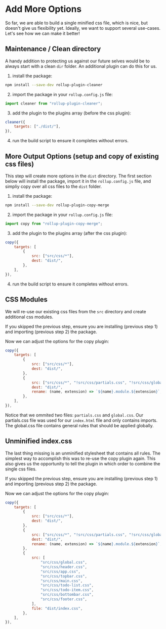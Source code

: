 # Add More Options

So far, we are able to build a single minified css file, which is nice, but doesn't give us flexibility yet. 
Ideally, we want to support several use-cases. Let's see how we can make it better!

## Maintenance / Clean directory

A handy addition to protecting us against our future selves would be to always start with a clean `dir` folder. An additional plugin can do this for us.

1. install the package:
```bash
npm install --save-dev rollup-plugin-cleaner
```

2. import the package in your `rollup.config.js` file:
```javascript
import cleaner from "rollup-plugin-cleaner";
```

3. add the plugin to the plugins array (before the css plugin):
```javascript
cleaner({
    targets: ["./dist/"],
}),
```

4. run the build script to ensure it completes without errors.

## More Output Options (setup and copy of existing css files)

This step will create more options in the `dist` directory. 
The first section below will install the package, import it in the `rollup.config.js` file, and simpliy copy over all css files to the `dist` folder.

1. install the package:
```bash
npm install --save-dev rollup-plugin-copy-merge
```

2. import the package in your `rollup.config.js` file:
```javascript
import copy from "rollup-plugin-copy-merge";
```

3. add the plugin to the plugins array (after the css plugin):
```javascript
copy({
    targets: [
        {
            src: ["src/css/*"],
            dest: "dist/",
        },
    ],
}),
```

4. run the build script to ensure it completes without errors.

## CSS Modules

We will re-use our existing css files from the `src` directory and create additional css modules.

If you skipped the previous step, ensure you are installing (previous step 1) and importing (previous step 2) the package.

Now we can adjust the options for the copy plugin:
```javascript
copy({
    targets: [
        {
            src: ["src/css/*"],
            dest: "dist/",
        },
        {
            src: ["src/css/*", "!src/css/partials.css", "!src/css/global.css"],
            dest: "dist/",
            rename: (name, extension) => `${name}.module.${extension}`,
        },
    ],
}),
```

Notice that we ommited two files: `partials.css` and `global.css`.
Our partials.css file was used for our `index.html` file and only contains imports. The global.css file contains general rules that should be applied globally. 

## Unminified index.css

The last thing missing is an unminified stylesheet that contains all rules.
The simplest way to accomplish this was to re-use the copy plugin again.
This also gives us the opportunity to tell the plugin in which order to combine the single css files.

If you skipped the previous step, ensure you are installing (previous step 1) and importing (previous step 2) the package.

Now we can adjust the options for the copy plugin:
```javascript
copy({
    targets: [
        {
            src: ["src/css/*"],
            dest: "dist/",
        },
        {
            src: ["src/css/*", "!src/css/partials.css", "!src/css/global.css"],
            dest: "dist/",
            rename: (name, extension) => `${name}.module.${extension}`,
        },
        {
            src: [
                "src/css/global.css",
                "src/css/header.css",
                "src/css/app.css",
                "src/css/topbar.css",
                "src/css/main.css",
                "src/css/todo-list.css",
                "src/css/todo-item.css",
                "src/css/bottombar.css",
                "src/css/footer.css",
            ],
            file: "dist/index.css",
        },
    ],
}),
```
